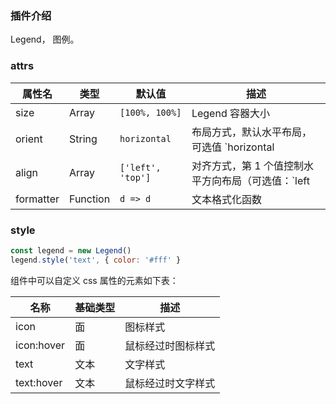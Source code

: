 ### 插件介绍

Legend， 图例。

### attrs

| 属性名    | 类型     | 默认值            | 描述                                                                                                                                                                                                                |
| --------- | -------- | ----------------- | ------------------------------------------------------------------------------------------------------------------------------------------------------------------------------------------------------------------- |
| size      | Array    | `[100%, 100%]`    | Legend 容器大小                                                                                                                                                                                                     |
| orient    | String   | `horizontal`      | 布局方式，默认水平布局，可选值 `horizontal | vertical`                                                                                                                                                              |
| align     | Array    | `['left', 'top']` | 对齐方式，第 1 个值控制水平方向布局（可选值：`left | center | right`，也可设置为 **_数字_** 或 **_百分比_**），第 2 个值控制垂直方向布局（可选值：`top | center | bottom`， 也可设置为 **_数字_** 或 **_百分比_**） |
| formatter | Function | `d => d`          | 文本格式化函数                                                                                                                                                                                                      |

### style

```javascript
const legend = new Legend()
legend.style('text', { color: '#fff' }
```

组件中可以自定义 css 属性的元素如下表：

| 名称       | 基础类型 | 描述               |
| ---------- | -------- | ------------------ |
| icon       | 面       | 图标样式           |
| icon:hover | 面       | 鼠标经过时图标样式 |
| text       | 文本     | 文字样式           |
| text:hover | 文本     | 鼠标经过时文字样式 |
